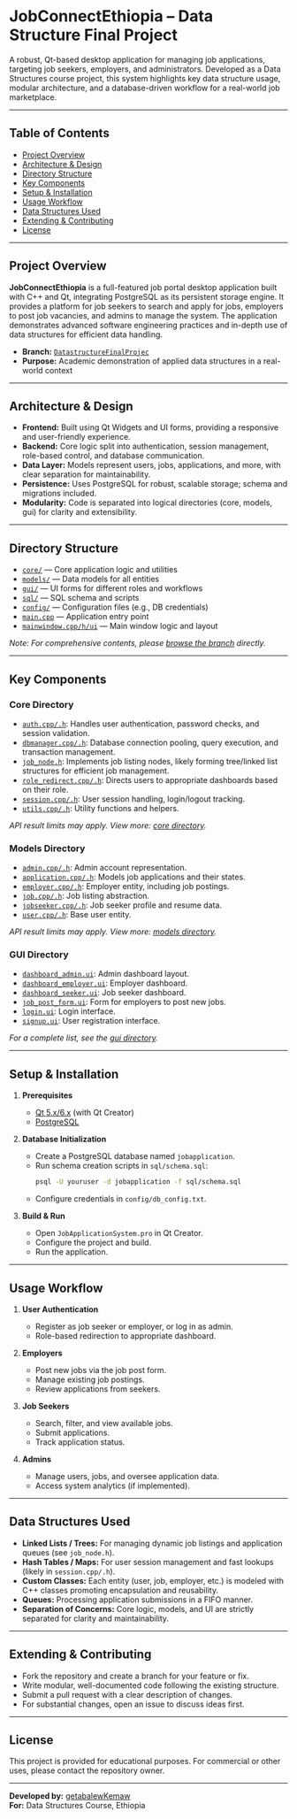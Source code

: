 # JobConnectEthiopia – Data Structure Final Project

A robust, Qt-based desktop application for managing job applications, targeting job seekers, employers, and administrators. Developed as a Data Structures course project, this system highlights key data structure usage, modular architecture, and a database-driven workflow for a real-world job marketplace.

---

## Table of Contents

- [Project Overview](#project-overview)
- [Architecture & Design](#architecture--design)
- [Directory Structure](#directory-structure)
- [Key Components](#key-components)
- [Setup & Installation](#setup--installation)
- [Usage Workflow](#usage-workflow)
- [Data Structures Used](#data-structures-used)
- [Extending & Contributing](#extending--contributing)
- [License](#license)

---

## Project Overview

**JobConnectEthiopia** is a full-featured job portal desktop application built with C++ and Qt, integrating PostgreSQL as its persistent storage engine. It provides a platform for job seekers to search and apply for jobs, employers to post job vacancies, and admins to manage the system. The application demonstrates advanced software engineering practices and in-depth use of data structures for efficient data handling.

- **Branch:** [`DatastructureFinalProjec`](https://github.com/getabalewKemaw/JobConnectEthiopia/tree/DatastructureFinalProjec)
- **Purpose:** Academic demonstration of applied data structures in a real-world context

---

## Architecture & Design

- **Frontend:** Built using Qt Widgets and UI forms, providing a responsive and user-friendly experience.
- **Backend:** Core logic split into authentication, session management, role-based control, and database communication.
- **Data Layer:** Models represent users, jobs, applications, and more, with clear separation for maintainability.
- **Persistence:** Uses PostgreSQL for robust, scalable storage; schema and migrations included.
- **Modularity:** Code is separated into logical directories (core, models, gui) for clarity and extensibility.

---

## Directory Structure

- [`core/`](https://github.com/getabalewKemaw/JobConnectEthiopia/tree/DatastructureFinalProjec/core) — Core application logic and utilities
- [`models/`](https://github.com/getabalewKemaw/JobConnectEthiopia/tree/DatastructureFinalProjec/models) — Data models for all entities
- [`gui/`](https://github.com/getabalewKemaw/JobConnectEthiopia/tree/DatastructureFinalProjec/gui) — UI forms for different roles and workflows
- [`sql/`](https://github.com/getabalewKemaw/JobConnectEthiopia/tree/DatastructureFinalProjec/sql) — SQL schema and scripts
- [`config/`](https://github.com/getabalewKemaw/JobConnectEthiopia/tree/DatastructureFinalProjec/config) — Configuration files (e.g., DB credentials)
- [`main.cpp`](https://github.com/getabalewKemaw/JobConnectEthiopia/blob/DatastructureFinalProjec/main.cpp) — Application entry point
- [`mainwindow.cpp/h/ui`](https://github.com/getabalewKemaw/JobConnectEthiopia/tree/DatastructureFinalProjec) — Main window logic and layout

*Note: For comprehensive contents, please [browse the branch](https://github.com/getabalewKemaw/JobConnectEthiopia/tree/DatastructureFinalProjec) directly.*

---

## Key Components

### Core Directory

- [`auth.cpp/.h`](https://github.com/getabalewKemaw/JobConnectEthiopia/blob/DatastructureFinalProjec/core/auth.cpp): Handles user authentication, password checks, and session validation.
- [`dbmanager.cpp/.h`](https://github.com/getabalewKemaw/JobConnectEthiopia/blob/DatastructureFinalProjec/core/dbmanager.cpp): Database connection pooling, query execution, and transaction management.
- [`job_node.h`](https://github.com/getabalewKemaw/JobConnectEthiopia/blob/DatastructureFinalProjec/core/job_node.h): Implements job listing nodes, likely forming tree/linked list structures for efficient job management.
- [`role_redirect.cpp/.h`](https://github.com/getabalewKemaw/JobConnectEthiopia/blob/DatastructureFinalProjec/core/role_redirect.cpp): Directs users to appropriate dashboards based on their role.
- [`session.cpp/.h`](https://github.com/getabalewKemaw/JobConnectEthiopia/blob/DatastructureFinalProjec/core/session.cpp): User session handling, login/logout tracking.
- [`utils.cpp/.h`](https://github.com/getabalewKemaw/JobConnectEthiopia/blob/DatastructureFinalProjec/core/utils.cpp): Utility functions and helpers.

*API result limits may apply. View more: [core directory](https://github.com/getabalewKemaw/JobConnectEthiopia/tree/DatastructureFinalProjec/core).*

### Models Directory

- [`admin.cpp/.h`](https://github.com/getabalewKemaw/JobConnectEthiopia/blob/DatastructureFinalProjec/models/admin.cpp): Admin account representation.
- [`application.cpp/.h`](https://github.com/getabalewKemaw/JobConnectEthiopia/blob/DatastructureFinalProjec/models/application.cpp): Models job applications and their states.
- [`employer.cpp/.h`](https://github.com/getabalewKemaw/JobConnectEthiopia/blob/DatastructureFinalProjec/models/employer.cpp): Employer entity, including job postings.
- [`job.cpp/.h`](https://github.com/getabalewKemaw/JobConnectEthiopia/blob/DatastructureFinalProjec/models/job.cpp): Job listing abstraction.
- [`jobseeker.cpp/.h`](https://github.com/getabalewKemaw/JobConnectEthiopia/blob/DatastructureFinalProjec/models/jobseeker.cpp): Job seeker profile and resume data.
- [`user.cpp/.h`](https://github.com/getabalewKemaw/JobConnectEthiopia/blob/DatastructureFinalProjec/models/user.cpp): Base user entity.

*API result limits may apply. View more: [models directory](https://github.com/getabalewKemaw/JobConnectEthiopia/tree/DatastructureFinalProjec/models).*

### GUI Directory

- [`dashboard_admin.ui`](https://github.com/getabalewKemaw/JobConnectEthiopia/blob/DatastructureFinalProjec/gui/dashboard_admin.ui): Admin dashboard layout.
- [`dashboard_employer.ui`](https://github.com/getabalewKemaw/JobConnectEthiopia/blob/DatastructureFinalProjec/gui/dashboard_employer.ui): Employer dashboard.
- [`dashboard_seeker.ui`](https://github.com/getabalewKemaw/JobConnectEthiopia/blob/DatastructureFinalProjec/gui/dashboard_seeker.ui): Job seeker dashboard.
- [`job_post_form.ui`](https://github.com/getabalewKemaw/JobConnectEthiopia/blob/DatastructureFinalProjec/gui/job_post_form.ui): Form for employers to post new jobs.
- [`login.ui`](https://github.com/getabalewKemaw/JobConnectEthiopia/blob/DatastructureFinalProjec/gui/login.ui): Login interface.
- [`signup.ui`](https://github.com/getabalewKemaw/JobConnectEthiopia/blob/DatastructureFinalProjec/gui/signup.ui): User registration interface.

*For a complete list, see the [gui directory](https://github.com/getabalewKemaw/JobConnectEthiopia/tree/DatastructureFinalProjec/gui).*

---

## Setup & Installation

1. **Prerequisites**
   - [Qt 5.x/6.x](https://www.qt.io/download) (with Qt Creator)
   - [PostgreSQL](https://www.postgresql.org/download/)

2. **Database Initialization**
   - Create a PostgreSQL database named `jobapplication`.
   - Run schema creation scripts in `sql/schema.sql`:
     ```sh
     psql -U youruser -d jobapplication -f sql/schema.sql
     ```
   - Configure credentials in `config/db_config.txt`.

3. **Build & Run**
   - Open `JobApplicationSystem.pro` in Qt Creator.
   - Configure the project and build.
   - Run the application.

---

## Usage Workflow

1. **User Authentication**
   - Register as job seeker or employer, or log in as admin.
   - Role-based redirection to appropriate dashboard.

2. **Employers**
   - Post new jobs via the job post form.
   - Manage existing job postings.
   - Review applications from seekers.

3. **Job Seekers**
   - Search, filter, and view available jobs.
   - Submit applications.
   - Track application status.

4. **Admins**
   - Manage users, jobs, and oversee application data.
   - Access system analytics (if implemented).

---

## Data Structures Used

- **Linked Lists / Trees:** For managing dynamic job listings and application queues (see `job_node.h`).
- **Hash Tables / Maps:** For user session management and fast lookups (likely in `session.cpp/.h`).
- **Custom Classes:** Each entity (user, job, employer, etc.) is modeled with C++ classes promoting encapsulation and reusability.
- **Queues:** Processing application submissions in a FIFO manner.
- **Separation of Concerns:** Core logic, models, and UI are strictly separated for clarity and maintainability.

---

## Extending & Contributing

- Fork the repository and create a branch for your feature or fix.
- Write modular, well-documented code following the existing structure.
- Submit a pull request with a clear description of changes.
- For substantial changes, open an issue to discuss ideas first.

---

## License

This project is provided for educational purposes. For commercial or other uses, please contact the repository owner.

---

**Developed by:** [getabalewKemaw](https://github.com/getabalewKemaw)  
**For:** Data Structures Course, Ethiopia

